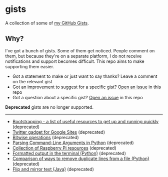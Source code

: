 # gists

A collection of some of [my GitHub Gists](https://gist.github.com/dideler?direction=desc&sort=updated).

## Why? 

I've got a bunch of gists. Some of them get noticed.
People comment on them, but because they're on a separate platform, I
do not receive notifications and support becomes difficult.
This repo aims to make supporting them easier.

- Got a statement to make or just want to say thanks? Leave a comment on the relevant gist
- Got an improvement to suggest for a specific gist? [Open an issue] in this repo
- Got a question about a specific gist? [Open an issue] in this repo

**Deprecated** gists are no longer supported.

[open an issue]: ../../issues/new

---

- [Bootstrapping - a list of useful resources to get up and running quickly](https://gist.github.com/dideler/1718200) (deprecated)
- [Twitter gadget for Google Sites](https://gist.github.com/dideler/2153825) (deprecated)
- [Bitwise operations](https://gist.github.com/dideler/2365607) (deprecated)
- [Parsing Command-Line Arguments in Python](https://gist.github.com/dideler/2395703) (deprecated)
- [Collection of Raspberry Pi resources](https://gist.github.com/dideler/3394257) (deprecated)
- [Formatted output in the terminal (Python)](https://gist.github.com/dideler/3814182) (deprecated)
- [Comparison of ways to remove duplicate lines from a file (Python)](https://gist.github.com/dideler/4688053) (deprecated)
- [Flip and mirror text (Java)](https://gist.github.com/dideler/4969581) (deprecated)
